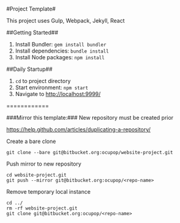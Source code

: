 #Project Template#

This project uses Gulp, Webpack, Jekyll, React

##Getting Started##
1. Install Bundler: `gem install bundler`
2. Install dependencies: `bundle install`
3. Install Node packages: `npm install`

##Daily Startup##
1. `cd` to project directory
2. Start environment: `npm start`
3. Navigate to [http://localhost:9999/](http://localhost:9999/)


============

###Mirror this template:###
New repository must be created prior

https://help.github.com/articles/duplicating-a-repository/

Create a bare clone

`git clone --bare git@bitbucket.org:ocupop/website-project.git`

Push mirror to new repository

```
cd website-project.git
git push --mirror git@bitbucket.org:ocupop/<repo-name>
```

Remove temporary local instance

``` 
cd ../
rm -rf website-project.git
git clone git@bitbucket.org:ocupop/<repo-name>
```